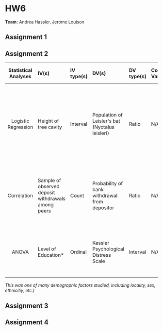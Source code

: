 # HW6

**Team:** Andrea Hassler, Jerome Louison

## Assignment 1
## Assignment 2

| **Statistical Analyses**	|  **IV(s)**  |  **IV type(s)** |  **DV(s)**  |  **DV type(s)**  |  **Control Var** | **Control Var type**  | **Question to be answered** | **_H0_** | **alpha** | **link to paper**| 
|:----------:|:----------|:------------|:-------------|:-------------|:------------|:------------- |:------------------|:----:|:-------:|:-------|
| Logistic Regression	| Height of tree cavity	| Interval |	Population of Leisler's bat (Nyctalus leisleri) |	Ratio |	N/A |	N/A	| Does the probability of Leisler's bat presence increase with an increase in tree cavity entrance height? |	The ratio of occupied to non-occupied cavities is the same or decreases with a decrease in cavity height |	0.05	| https://journals.plos.org/plosone/article/file?id=10.1371/journal.pone.0200742&type=printable
Correlation	| Sample of observed deposit withdrawals among peers	| Count	| Probability of bank withdrawal from depositor	| Ratio	| N/A |	N/A	| Does a decrease in the correlation between sample of withdrawals decrease the probability of a bank run? |	N/A |	N/A	| https://journals.plos.org/plosone/article/file?id=10.1371/journal.pone.0147268&type=printable
ANOVA	| Level of Education*	| Ordinal	| Kessler Psychological Distress Scale	| Interval	| N/A	| N/A	| Bivariate relationship between demographic factors and feeling of psychological distress	| N/A	| N/A	| https://journals.plos.org/plosone/article/file?id=10.1371/journal.pone.0202818&type=printable

*This was one of many demographic factors studied, including locality, sex, ethnicitiy, etc.)*


## Assignment 3
## Assignment 4



